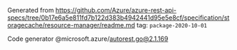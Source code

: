 Generated from https://github.com/Azure/azure-rest-api-specs/tree/0b17e6a5e811fd7b122d383b4942441d95e5e8cf/specification/storagecache/resource-manager/readme.md tag: `package-2020-10-01`

Code generator @microsoft.azure/autorest.go@2.1.169


